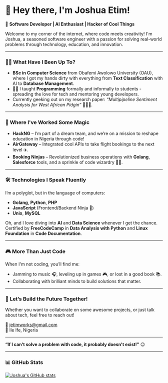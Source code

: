 # 👋 Hey there, I'm Joshua Etim!

🚀 **Software Developer | AI Enthusiast | Hacker of Cool Things**

Welcome to my corner of the internet, where code meets creativity! I'm Joshua, a seasoned software engineer with a passion for solving real-world problems through technology, education, and innovation.

---

### 👨‍🎓 **What Have I Been Up To?**
- **BSc in Computer Science** from Obafemi Awolowo University (OAU), where I got my hands dirty with everything from **Text Classification** with AI to **Database Management**.
- 🧑‍🏫 I taught **Programming** formally and informally to students - spreading the love for tech and mentoring young developers.
- Currently geeking out on my research paper: _“Multipipeline Sentiment Analysis for West African Pidgin”_ 🎤🇳🇬.

---

### 💼 **Where I've Worked Some Magic**

- **HackNG** – I’m part of a dream team, and we’re on a mission to reshape education in Nigeria through code!
- **AirGateway** – Integrated cool APIs to take flight bookings to the next level ✈️.
- **Booking Ninjas** – Revolutionized business operations with **Golang**, **Salesforce** tools, and a sprinkle of code wizardry 🧙‍♂️.

---

### 🛠️ **Technologies I Speak Fluently**

I’m a polyglot, but in the language of computers:
- **Golang**, **Python**, **PHP**
- **JavaScript** (Frontend/Backend Ninja 🥷)
- **Unix**, **MySQL**
  
Oh, and I love diving into **AI** and **Data Science** whenever I get the chance. Certified by **FreeCodeCamp** in **Data Analysis with Python** and **Linux Foundation** in **Code Documentation**.

---

### 🎮 **More Than Just Code**

When I'm not coding, you’ll find me:
- Jamming to music 🎧, leveling up in games 🎮, or lost in a good book 📚.
- Collaborating with brilliant minds to build solutions that matter.

---

### 🚀 **Let’s Build the Future Together!**

Whether you want to collaborate on some awesome projects, or just talk about tech, feel free to reach out!

📧 jetimworks@gmail.com  
📍 Ile Ife, Nigeria

---

**“If I can't solve a problem with code, it probably doesn't exist!”** 😉

---

### 📊 **GitHub Stats**
[![Joshua's GitHub stats](https://github-readme-stats.vercel.app/api?username=jetimworks&show_icons=true&theme=radical)](https://github.com/jetimworks)
